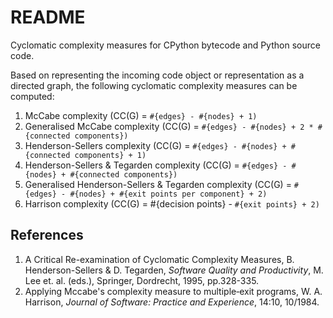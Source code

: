 README
======

Cyclomatic complexity measures for CPython bytecode and Python source code.

Based on representing the incoming code object or representation as a directed graph, the following cyclomatic complexity measures can be computed:

1. McCabe complexity (CC(G) = `#{edges} - #{nodes} + 1)`
2. Generalised McCabe complexity (CC(G) = `#{edges} - #{nodes} + 2 * #{connected components})`
3. Henderson-Sellers complexity (CC(G) = `#{edges} - #{nodes} + #{connected components} + 1)`
4. Henderson-Sellers & Tegarden complexity (CC(G) = `#{edges} - #{nodes} + #{connected components})`
5. Generalised Henderson-Sellers & Tegarden complexity (CC(G) = `#{edges} - #{nodes} + #{exit points per component} + 2)`
6. Harrison complexity (CC(G) = #{decision points} - `#{exit points} + 2)`

References
----------
1. A Critical Re-examination of Cyclomatic Complexity Measures, B. Henderson-Sellers & D. Tegarden, *Software Quality and Productivity*, M. Lee et. al. (eds.), Springer, Dordrecht, 1995, pp.328-335.
2. Applying Mccabe's complexity measure to multiple‐exit programs, W. A. Harrison, *Journal of Software: Practice and Experience*, 14:10, 10/1984.
